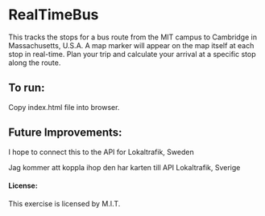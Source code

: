 # RealTimeBus
This tracks the stops for a bus route from the MIT campus to Cambridge in Massachusetts, U.S.A. A map marker will appear on the map itself at each stop in real-time.  Plan your trip and calculate your arrival at a specific stop along the route.

## To run: 

Copy index.html file into browser.

## Future Improvements:

I hope to connect this to the API for Lokaltrafik, Sweden

Jag kommer att koppla ihop den har karten till API Lokaltrafik, Sverige

#### License:

This exercise is licensed by M.I.T.
